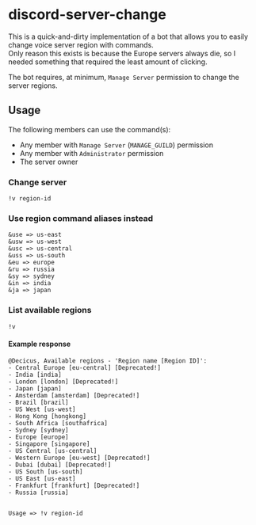 # discord-server-change

This is a quick-and-dirty implementation of a bot that allows you to easily change voice server region with commands.  
Only reason this exists is because the Europe servers always die, so I needed something that required the least amount of clicking.

The bot requires, at minimum, `Manage Server` permission to change the server regions.

## Usage

The following members can use the command(s):

- Any member with `Manage Server` (`MANAGE_GUILD`) permission
- Any member with `Administrator` permission
- The server owner

### Change server

`!v region-id`

### Use region command aliases instead

```
&use => us-east
&usw => us-west
&usc => us-central
&uss => us-south
&eu => europe
&ru => russia
&sy => sydney
&in => india
&ja => japan
```

### List available regions

`!v`

#### Example response

```
@Decicus, Available regions - 'Region name [Region ID]':
- Central Europe [eu-central] [Deprecated!]
- India [india]
- London [london] [Deprecated!]
- Japan [japan]
- Amsterdam [amsterdam] [Deprecated!]
- Brazil [brazil]
- US West [us-west]
- Hong Kong [hongkong]
- South Africa [southafrica]
- Sydney [sydney]
- Europe [europe]
- Singapore [singapore]
- US Central [us-central]
- Western Europe [eu-west] [Deprecated!]
- Dubai [dubai] [Deprecated!]
- US South [us-south]
- US East [us-east]
- Frankfurt [frankfurt] [Deprecated!]
- Russia [russia]


Usage => !v region-id
```
